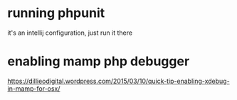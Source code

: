 # running phpunit
it's an intellij configuration, just run it there

# enabling mamp php debugger
https://dillieodigital.wordpress.com/2015/03/10/quick-tip-enabling-xdebug-in-mamp-for-osx/
